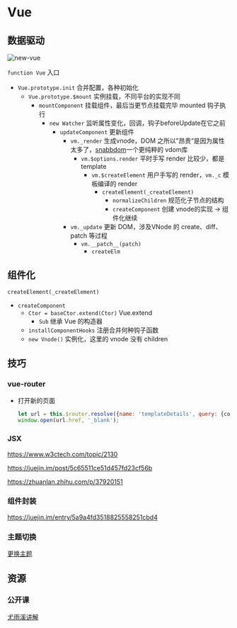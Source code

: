 # Vue

## 数据驱动

![new-vue](https://ustbhuangyi.github.io/vue-analysis/assets/new-vue.png)

`function Vue` 入口

- `Vue.prototype.init` 合并配置，各种初始化
  - `Vue.prototype.$mount` 实例挂载，不同平台的实现不同
    - `mountComponent` 挂载组件，最后当更节点挂载完毕 mounted 钩子执行
      - `new Watcher` 监听属性变化，回调，钩子beforeUpdate在它之前
        - `updateComponent` 更新组件
          - `vm._render` 生成vnode，DOM 之所以”昂贵“是因为属性太多了，[snabbdom](https://github.com/snabbdom/snabbdom)一个更纯粹的 vdom库
            - `vm.$options.render` 平时手写 render 比较少，都是 template
              - `vm.$createElement` 用户手写的 render，`vm._c` 模板编译的 render
                - `createElement(_createElement)` 
                  - `normalizeChildren` 规范化子节点的结构
                  - `createComponent` 创建 vnode的实现 -> 组件化继续
          - `vm._update` 更新 DOM，涉及VNode 的 create、diff、patch 等过程
            - `vm.__patch__(patch)` 
              - `createElm`



## 组件化

`createElement(_createElement)`

- `createComponent` 
  - `Ctor = baseCtor.extend(Ctor)` Vue.extend
    - `Sub` 继承 Vue 的构造器
  - `installComponentHooks` 注册合并何种钩子函数
  - `new Vnode()` 实例化，这里的 vnode 没有 children



## 技巧

### vue-router

- 打开新的页面

  ```js
  let url = this.$router.resolve({name: 'templateDetails', query: {code}})
  window.open(url.href, '_blank');
  ```


### JSX

https://www.w3ctech.com/topic/2130

https://juejin.im/post/5c65511ce51d457fd23cf56b

https://zhuanlan.zhihu.com/p/37920151

### 组件封装

https://juejin.im/entry/5a9a4fd3518825558251cbd4

### 主题切换

[更换主题](https://panjiachen.github.io/vue-element-admin-site/zh/guide/advanced/theme.html#样式覆盖)

## 资源

### 公开课

[尤雨溪讲解](https://www.bilibili.com/video/av49047971/?p=1)



